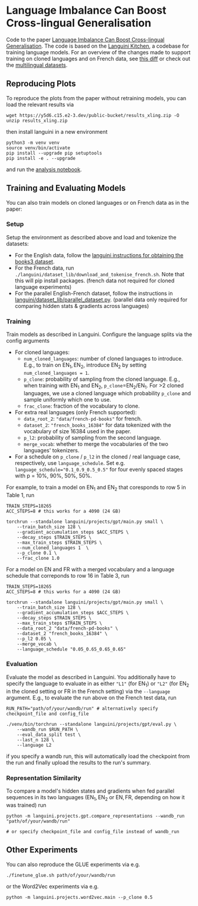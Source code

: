 # Language Imbalance Can Boost Cross-lingual Generalisation

Code to the paper [Language Imbalance Can Boost Cross-lingual Generalisation](https://arxiv.org/abs/2404.07982). The code is based on the [Languini Kitchen](https://github.com/languini-kitchen/languini-kitchen), a codebase for training language models. For an overview of the changes made to support training on cloned languages and on French data, see [this diff](https://github.com/antonschafer/xling-imbalance/pull/1/files) or check out the [multilingual datasets](./languini/dataset_lib/multilingual.py).

## Reproducing Plots
To reproduce the plots from the paper without retraining models, you can load the relevant results via
```
wget https://y5d6.c15.e2-3.dev/public-bucket/results_xling.zip -O
unzip results_xling.zip
```
then install languini in a new environment
```
python3 -m venv venv
source venv/bin/activate
pip install --upgrade pip setuptools
pip install -e . --upgrade
```
and run the [analysis notebook](analysis.ipynb).

## Training and Evaluating Models

You can also train models on cloned languages or on French data as in the paper:

### Setup
Setup the environment as described above and load and tokenize the datasets:
- For the English data, follow the [languini instructions for obtaining the books3 dataset](#download-and-tokenise-the-books3-dataset).
- For the French data, run `./languini/dataset_lib/download_and_tokenise_french.sh`. Note that this will pip install packages.
(french data not required for cloned language experiments)
- For the parallel English-French dataset, follow the instructions in [languini/dataset_lib/parallel_dataset.py](languini/dataset_lib/parallel_dataset.py).
(parallel data only required for comparing hidden stats & gradients across languages)

### Training
Train models as described in Languini. Configure the language splits via the config arguments
- For cloned languages:
    - `num_cloned_languages`: number of cloned languages to introduce. E.g., to train on $\mathrm{EN}_1, \mathrm{EN}_2$, introduce $\mathrm{EN}_2$ by setting `num_cloned_languages = 1`.
    - `p_clone`: probability of sampling from the cloned language. E.g., when training with $\mathrm{EN}_1$ and $\mathrm{EN}_2$, `p_clone`=$\mathrm{EN}_2/\mathrm{EN}_1$. For >2 cloned languages, we use a cloned language which probability `p_clone` and sample uniformly which one to use.
    - `frac_clone`: fraction of the vocabulary to clone.
- For extra real languages (only French supported):
    - `data_root_2`: `"data/french-pd-books"` for french.
    - `dataset_2`: `"french_books_16384"` for data tokenized with the vocabulary of size 16384 used in the paper.
    - `p_l2`: probability of sampling from the second language.
    - `merge_vocab`: whether to merge the vocabularies of the two languages' tokenizers.
- For a schedule on `p_clone` / `p_l2` in the cloned / real language case, respectively, use `language_schedule`. Set e.g. `language_schedule="0.1_0.9_0.5_0.5"` for four evenly spaced stages with p = 10%, 90%, 50%, 50%.
    
For example, to train a model on $\mathrm{EN}_1$ and $\mathrm{EN}_2$ that coresponds to row 5 in Table 1, run
```
TRAIN_STEPS=18265
ACC_STEPS=8 # this works for a 4090 (24 GB)

torchrun --standalone languini/projects/gpt/main.py small \
    --train_batch_size 128 \
    --gradient_accumulation_steps $ACC_STEPS \
    --decay_steps $TRAIN_STEPS \
    --max_train_steps $TRAIN_STEPS \
    --num_cloned_languages 1  \
    --p_clone 0.1 \
    --frac_clone 1.0
```
For a model on $\mathrm{EN}$ and $\mathrm{FR}$ with a merged vocabulary and a language schedule that correponds to row 16 in Table 3, run

```
TRAIN_STEPS=18265
ACC_STEPS=8 # this works for a 4090 (24 GB)

torchrun --standalone languini/projects/gpt/main.py small \
    --train_batch_size 128 \
    --gradient_accumulation_steps $ACC_STEPS \
    --decay_steps $TRAIN_STEPS \
    --max_train_steps $TRAIN_STEPS \
    --data_root_2 "data/french-pd-books" \
    --dataset_2 "french_books_16384" \
    --p_l2 0.05 \
    --merge_vocab \
    --language_schedule "0.05_0.65_0.65_0.65"
```
### Evaluation
 Evaluate the model as described in Languini. You additionally have to specify the language to evaluate in as either `"L1"` (for $\mathrm{EN}_1$) or `"L2"` (for $\mathrm{EN}_2$ in the cloned setting or $\mathrm{FR}$ in the French setting) via the `--language` argument. E.g., to evaluate the run above on the French test data, run
```
RUN_PATH="path/of/your/wandb/run" # alternatively specify checkpoint_file and config_file

./venv/bin/torchrun --standalone languini/projects/gpt/eval.py \
    --wandb_run $RUN_PATH \
    --eval_data_split test \
    --last_n 128 \
    --language L2
```
if you specify a wandb run, this will automatically load the checkpoint from the run and finally upload the results to the run's summary.

### Representation Similarity
To compare a model's hidden states and gradients when fed parallel sequences in its two languages ($\mathrm{EN}_1, \mathrm{EN}_2$ or $\mathrm{EN}, \mathrm{FR}$, depending on how it was trained) run
```
python -m languini.projects.gpt.compare_representations --wandb_run "path/of/your/wandb/run"

# or specify checkpoint_file and config_file instead of wandb_run
```

## Other Experiments
You can also reproduce the GLUE experiments via e.g.
```
./finetune_glue.sh path/of/your/wandb/run 
```

or the Word2Vec experiments via e.g.
```
python -m languini.projects.word2vec.main --p_clone 0.5
```



